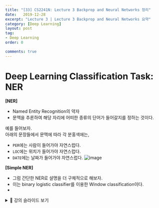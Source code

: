 ```yaml
---
title: "[33] CS2241N: Lecture 3 Backprop and Neural Networks 정리"
date:   2019-12-28
excerpt: "Lecture 3 | Lecture 3 Backprop and Neural Networks 요약"  
category: [Deep Learning]
layout: post
tag:
- Deep Learning
order: 0

comments: true
---
```



# **Deep Learning Classification Task: NER**   
 
**[NER]**    
* Named Entity Recognition의 약자     
* 문맥을 추론하여 해당 자리에 어떠한 종류의 단어가 들어갈지를 정하는 것이다.     



예를 들어보자.     
아래의 문장들에서 문맥에 따라 각 분홍색에는,    
* ```PER```에는 사람이 들어가야 자연스럽다.     
* ```LOC```에는 위치가 들어가야 자연스럽다.       
* ```DATE```에는 날짜가 들어가야 자연스럽다. 
![image](https://user-images.githubusercontent.com/76824611/180602458-33ad2484-759b-4d17-87e5-7ce210685240.png)



**[Simple NER]**    
* 그럼 간단한 NER로 설명을 더 구체적으로 해보자.     
* 이는 binary logistic classifier를 이용한 Window classification이다.     
* 



<details>
<summary>👀 강의 슬라이드 보기</summary>
<div markdown="1">
  
![image](https://user-images.githubusercontent.com/76824611/180602482-bcf4d530-417b-4d2e-a638-ac2ae8650153.png)
![image](https://user-images.githubusercontent.com/76824611/180602496-3ca42484-bd11-49ca-a72e-48346991066a.png)

  
</div>
</details>
